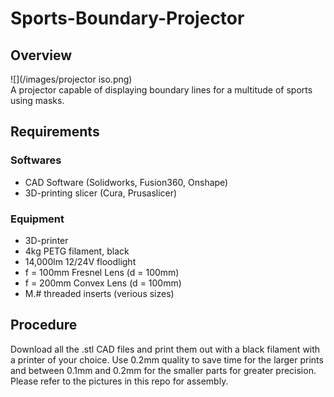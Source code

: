 # Sports-Boundary-Projector
## Overview
![](/images/projector iso.png)  
A projector capable of displaying boundary lines for a multitude of sports using masks.

## Requirements
### Softwares
- CAD Software (Solidworks, Fusion360, Onshape)
- 3D-printing slicer (Cura, Prusaslicer)
### Equipment
- 3D-printer
- 4kg PETG filament, black
- 14,000lm 12/24V floodlight
- f = 100mm Fresnel Lens (d = 100mm)
- f = 200mm Convex Lens (d = 100mm)
- M.# threaded inserts (verious sizes)

## Procedure
Download all the .stl CAD files and print them out with a black filament with a printer of your choice. Use 0.2mm quality to save time for the larger prints and between 0.1mm and 0.2mm for the smaller parts for greater precision. Please refer to the pictures in this repo for assembly.
